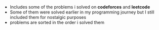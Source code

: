 - Includes some of the problems i solved on **codeforces** and **leetcode**
- Some of them were solved earlier in my programming journey but I still included them for nostalgic purposes
- problems are sorted in the order i solved them
